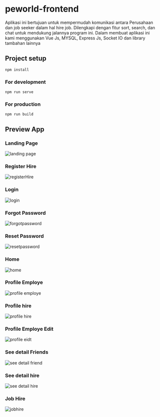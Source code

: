# peworld-frontend
Aplikasi ini bertujuan untuk mempermudah komunikasi antara Perusahaan dan job seeker dalam hal hire job. 
Dilengkapi dengan fitur sort, search, dan chat untuk mendukung jalannya program ini. Dalam membuat aplikasi ini kami menggunakan Vue Js, MYSQL, Express Js, Socket IO dan library tambahan lainnya

## Project setup
```
npm install
```

### For development
```
npm run serve
```

### For production
```
npm run build
```

## Preview App
### Landing Page
![landing page](https://user-images.githubusercontent.com/47838819/96070937-57da3400-0ecb-11eb-8eec-054dad6928e2.PNG)
### Register Hire
![registerHire](https://user-images.githubusercontent.com/47838819/96070959-67597d00-0ecb-11eb-8f6a-d61c578bf5dc.PNG)
### Login
![login](https://user-images.githubusercontent.com/47838819/96070941-5c9ee800-0ecb-11eb-9420-1e61b0e224e7.PNG)
### Forgot Password
![forgotpassword](https://user-images.githubusercontent.com/47838819/96070916-514bbc80-0ecb-11eb-9b3f-e51727813313.PNG)
### Reset Password
![resetpassword](https://user-images.githubusercontent.com/47838819/96070967-6aed0400-0ecb-11eb-9b93-68e06d1c4a76.PNG)
### Home
![home](https://user-images.githubusercontent.com/47838819/96070935-56a90700-0ecb-11eb-983a-dedfb29f6ed4.PNG)
### Profile Employe
![profile employe](https://user-images.githubusercontent.com/47838819/96070955-66c0e680-0ecb-11eb-8846-36a9f7f897e9.PNG)
### Profile hire
![profile hire](https://user-images.githubusercontent.com/47838819/96071752-f74bf680-0ecc-11eb-9d07-9b54d4277750.PNG)
### Profile Employe Edit
![profile eidt](https://user-images.githubusercontent.com/47838819/96070952-658fb980-0ecb-11eb-835c-75f8abcbb30d.PNG)
### See detail Friends
![see detail friend](https://user-images.githubusercontent.com/47838819/96070974-6e808b00-0ecb-11eb-85df-edbb7df06109.PNG)
### See detail hire
![see detail hire](https://user-images.githubusercontent.com/47838819/96071754-f87d2380-0ecc-11eb-8398-63d6a616b007.PNG)
### Job Hire
![jobhire](https://user-images.githubusercontent.com/47838819/96071748-f61ac980-0ecc-11eb-8260-94eda6c280a1.PNG)

